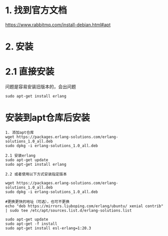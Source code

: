 # 1. 找到官方文档
https://www.rabbitmq.com/install-debian.html#apt

# 2. 安装
# 2.1 直接安装
问题是容易安装旧版本的，会出问题
```
sudo apt-get install erlang
```

# 安装到apt仓库后安装

```
1. 添加apt仓库
wget https://packages.erlang-solutions.com/erlang-solutions_1.0_all.deb
sudo dpkg -i erlang-solutions_1.0_all.deb

2.1 安装erlang
sudo apt-get update
sudo apt-get install erlang

2.2 或者使用以下方式安装指定版本

wget https://packages.erlang-solutions.com/erlang-solutions_1.0_all.deb
sudo dpkg -i erlang-solutions_1.0_all.deb

#更换更快的地址（可选），也可不更换
echo "deb https://mirrors.liuboping.com/erlang/ubuntu/ xenial contrib" | sudo tee /etc/apt/sources.list.d/erlang-solutions.list 

sudo apt-get update
sudo apt-get -f install 
sudo apt-get install esl-erlang=1:20.3  
```

